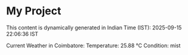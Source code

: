 # My Project

This content is dynamically generated in Indian Time (IST): 2025-09-15 22:06:36 IST


Current Weather in Coimbatore:
Temperature: 25.88 °C
Condition: mist
